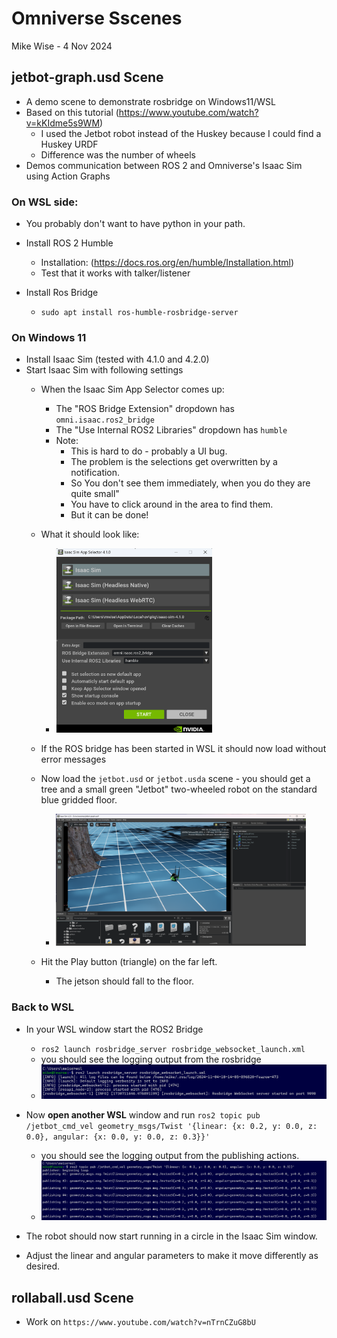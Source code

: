 # Omniverse Sscenes
Mike Wise - 4 Nov 2024

## jetbot-graph.usd Scene
- A demo scene to demonstrate rosbridge on Windows11/WSL
- Based on this tutorial (https://www.youtube.com/watch?v=kKIdme5s9WM)
   - I used the Jetbot robot instead of the Huskey because I could find a Huskey URDF
   - Difference was the number of wheels
- Demos communication between ROS 2 and Omniverse's Isaac Sim using Action Graphs

### On WSL side:
- You probably don't want to have python in your path.
- Install ROS 2 Humble
    - Installation: (https://docs.ros.org/en/humble/Installation.html)
    - Test that it works with talker/listener

- Install Ros Bridge
    - `sudo apt install ros-humble-rosbridge-server`


 ### On Windows 11
- Install Isaac Sim (tested with 4.1.0 and 4.2.0)
- Start Isaac Sim with following settings
    - When the Isaac Sim App Selector comes up:
        - The "ROS Bridge Extension" dropdown has `omni.isaac.ros2_bridge`
        - The "Use Internal ROS2 Libraries" dropdown has `humble`
        - Note:
           - This is hard to do - probably a UI bug.
           - The problem is the selections get overwritten by a notification.
           - So You don't see them immediately, when you do they are quite small"
           - You have to click around in the area to find them.
           - But it can be done!

    - What it should look like:
        - <img src="IsaacSimAppSelector.png" alt="drawing" width="250"/>

   -  If the ROS bridge has been started in WSL it should now load without error messages

    - Now load the `jetbot.usd` or `jetbot.usda` scene - you should get a tree and a small green "Jetbot" two-wheeled robot on the standard blue gridded floor.
        - <img src="JetbotScene.png" alt="drawing" width="400"/>

    - Hit the Play button (triangle) on the far left.
       - The jetson should fall to the floor.

 ### Back to WSL
- In your WSL window start the ROS2 Bridge
    - `ros2 launch rosbridge_server rosbridge_websocket_launch.xml`
    - you should see the logging output from the rosbridge
    - <img src="RosbridgeOutput.png" alt="drawing" width="600"/>


- Now **open another WSL** window and run `ros2 topic pub /jetbot_cmd_vel geometry_msgs/Twist '{linear: {x: 0.2, y: 0.0, z: 0.0}, angular: {x: 0.0, y: 0.0, z: 0.3}}'`
    - you should see the logging output from the publishing actions.
    - <img src="RosPubOutput.png" alt="drawing" width="600"/>


- The robot should now start running in a circle in the Isaac Sim window.
- Adjust the linear and angular parameters to make it move differently as desired.


## rollaball.usd Scene
- Work on `https://www.youtube.com/watch?v=nTrnCZuG8bU`

